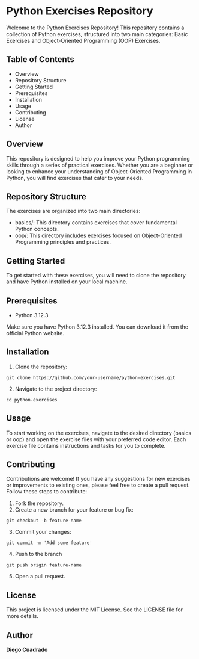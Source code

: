 # Python Exercises Repository

Welcome to the Python Exercises Repository! This repository contains a collection of Python exercises, structured into two main categories: Basic Exercises and Object-Oriented Programming (OOP) Exercises.

## Table of Contents
+ Overview
+ Repository Structure
+ Getting Started
+ Prerequisites
+ Installation
+ Usage
+ Contributing
+ License
+ Author

## Overview
This repository is designed to help you improve your Python programming skills through a series of practical exercises. Whether you are a beginner or looking to enhance your understanding of Object-Oriented Programming in Python, you will find exercises that cater to your needs.
## Repository Structure
The exercises are organized into two main directories:

+ basics/: This directory contains exercises that cover fundamental Python concepts.
+ oop/: This directory includes exercises focused on Object-Oriented Programming principles and practices.

## Getting Started
To get started with these exercises, you will need to clone the repository and have Python installed on your local machine.

## Prerequisites
+ Python 3.12.3

Make sure you have Python 3.12.3 installed. You can download it from the official Python website.

## Installation
1. Clone the repository: 

```
git clone https://github.com/your-username/python-exercises.git
```

2. Navigate to the project directory:

```
cd python-exercises
```

## Usage
To start working on the exercises, navigate to the desired directory (basics or oop) and open the exercise files with your preferred code editor. Each exercise file contains instructions and tasks for you to complete.


## Contributing
Contributions are welcome! If you have any suggestions for new exercises or improvements to existing ones, please feel free to create a pull request. Follow these steps to contribute:

1. Fork the repository.
2. Create a new branch for your feature or bug fix:

```
git checkout -b feature-name
````

3. Commit your changes:

```
git commit -m 'Add some feature'
```



4. Push to the branch

```
git push origin feature-name
```

5. Open a pull request.

## License
This project is licensed under the MIT License. See the LICENSE file for more details.

## Author
**Diego Cuadrado**

